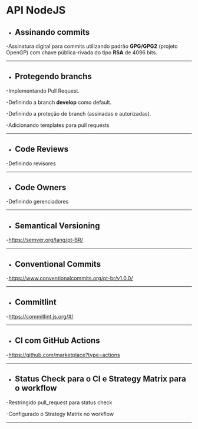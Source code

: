 # API NodeJS

* ## Assinando commits

-Assinatura digital para commits utilizando padrão __GPG/GPG2__ (projeto OpenGP) com chave pública-rivada do tipo __RSA__ de 4096 bits.

---

* ## Protegendo branchs

-Implementando Pull Request.

-Definindo a branch __develop__ como default.

-Definindo a proteção de branch (assinadas e autorizadas).

-Adicionando templates para pull requests

---

* ## Code Reviews

-Definindo revisores

---

* ## Code Owners

-Definindo gerenciadores

---

* ## Semantical Versioning

-https://semver.org/lang/pt-BR/

---

* ## Conventional Commits

-https://www.conventionalcommits.org/pt-br/v1.0.0/

---

* ## Commitlint

-https://commitlint.js.org/#/

---
* ## CI com GitHub Actions

-https://github.com/marketplace?type=actions

---

* ## Status Check para o CI e Strategy Matrix para o workflow

-Restringido pull_request para status check

-Configurado o Strategy Matrix no workflow

---
